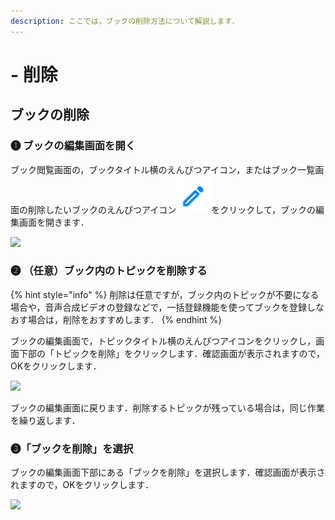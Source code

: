 ```yaml
---
description: ここでは，ブックの削除方法について解説します．
---
```


# - 削除

## ブックの削除

### ❶ ブックの編集画面を開く

ブック閲覧画面の，ブックタイトル横のえんぴつアイコン，またはブック一覧画面の削除したいブックのえんぴつアイコン<img src="../.gitbook/assets/pencil.png" alt="" data-size="line">をクリックして，ブックの編集画面を開きます．

![](../.gitbook/assets/book-delete\_01.png)

### ❷ （任意）ブック内のトピックを削除する

{% hint style="info" %}
削除は任意ですが，ブック内のトピックが不要になる場合や，音声合成ビデオの登録などで，一括登録機能を使ってブックを登録しなおす場合は，削除をおすすめします．
{% endhint %}

ブックの編集画面で，トピックタイトル横のえんぴつアイコンをクリックし，画面下部の「トピックを削除」をクリックします．確認画面が表示されますので，OKをクリックします．

![](../.gitbook/assets/book-delete\_02.png)

ブックの編集画面に戻ります．削除するトピックが残っている場合は，同じ作業を繰り返します．

### ❸「ブックを削除」を選択

ブックの編集画面下部にある「ブックを削除」を選択します．確認画面が表示されますので，OKをクリックします．

![](../.gitbook/assets/book-delete\_03.png)
